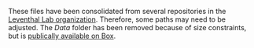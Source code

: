 These files have been consolidated from several repositories in the [Leventhal Lab organization](https://github.com/LeventhalLab). Therefore, some paths may need to be adjusted. The _Data_ folder has been removed because of size constraints, but is [publically available on Box](https://umich.box.com/s/ydjlprk5csdmagzylgpxd8a0z6gyxcls).